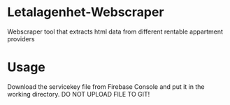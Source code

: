 # Letalagenhet-Webscraper
Webscraper tool that extracts html data from different rentable appartment providers

# Usage
Download the servicekey file from Firebase Console and put it in the working directory. DO NOT UPLOAD FILE TO GIT!